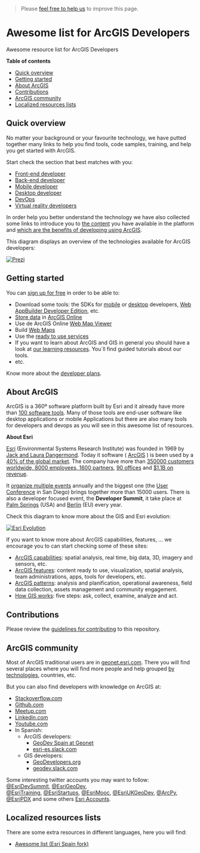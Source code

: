 > Please [feel free to help us](https://github.com/hhkaos/awesome-arcgis#contributions) to
improve this page.

# Awesome list for ArcGIS Developers
Awesome resource list for ArcGIS Developers

<!-- START doctoc generated TOC please keep comment here to allow auto update -->
<!-- DON'T EDIT THIS SECTION, INSTEAD RE-RUN doctoc TO UPDATE -->
**Table of contents**

- [Quick overview](#quick-overview)
- [Getting started](#getting-started)
- [About ArcGIS](#about-arcgis)
- [Contributions](#contributions)
- [ArcGIS community](#arcgis-community)
- [Localized resources lists](#localized-resources-lists)

<!-- END doctoc generated TOC please keep comment here to allow auto update -->

## Quick overview
No matter your background or your favourite technology, we have putted together many links to help you find tools, code samples, training, and help you get started with ArcGIS.

Start check the section that best matches with you:
* [Front-end developer](front-end/README.md)
* [Back-end developer](back-end/README.md)
* [Mobile developer](mobile/README.md)
* [Desktop developer](desktop/README.md)
* [DevOps](devops/README.md)
* [Virtual reality developers](vr/README.md)

In order help you better understand the technology we have also collected some links to introduce you to [the content](arcgis/content/README.md) you have available in the platform and [which are the benefits of developing using ArcGIS](arcgis/README.md).

This diagram displays an overview of the technologies available for ArcGIS developers:

[![Prezi](https://0701.static.prezi.com/preview/v2/5zt6hpkimmdhkmg4p6yk5cpeuh6jc3sachvcdoaizecfr3dnitcq_3_0.png?fallback_with_redirect=false)](https://prezi.com/plj9jjmhl4bv/arcgis-developers-tecnologies-resources/)

## Getting started
You can [sign up for free](https://developers.arcgis.com/sign-up/) in order to be able to:
* Download some tools: the SDKs for [mobile](mobile/README.md) or [desktop](desktop/README.md) developers, [Web AppBuilder Developer Edition](arcgis/products/web-appbuilder/README.md), etc.
* [Store data](arcgis/content/README.md) in [ArcGIS Online](arcgis/products/arcgis-online/README.md)
* Use de ArcGIS Online [Web Map Viewer](arcgis/products/web-map-viewer/README.md)
* Build [Web Maps](arcgis/open-specifications/web-map/README.md)
* Use the [ready to use services](arcgis/products/arcgis-online/rest-apis/ready-to-use-services/README.md)
* If you want to learn about ArcGIS and GIS in general you should have a look at [our learning resources](http://learn.arcgis.com/). You´ll find guided tutorials about our tools.
* etc.

Know more about the [developer plans](arcgis/developer-plan/README.md).

## About ArcGIS
ArcGIS is a 360º software platform built by Esri and it already have more than
[100 software tools](http://www.esri.com/products#alpha-list). Many of those tools are end-user software like desktop
applications or mobile Applications but there are also many tools for developers
and devops as you will see in this awesome list of resources.

**About Esri**

[Esri](https://en.wikipedia.org/wiki/Esri) (Environmental Systems Research Institute) was founded in 1969 by [Jack and Laura Dangermond](https://givingpledge.org/pdf/pledge-letters/Dangermond_Letter.pdf). Today it software ( [ArcGIS](https://en.wikipedia.org/wiki/ArcGIS) ) is been used by a [40% of the global market](https://apb.directionsmag.com/entry/esri-has-40-of-gis-marketshare/215188). The company have more than [350000 customers worldwide, 8000 employees, 1600 partners](http://www.esri.com/about-esri#who-we-are), [90 offices](http://www.esri.com/about-esri/contact#outsideUS) and [$1.1B on revenue](https://en.wikipedia.org/wiki/Esri).

It [organize multiple events](http://www.esri.com/events) annually and the biggest one (the [User Conference](http://www.esri.com/events/user-conference) in San Diego) brings together more than 15000 users. There is also a developer focused event, the **Developer Summit**, it take place at [Palm Springs](http://www.esri.com/events/devsummit) (USA) and [Berlin](http://www.esri.com/events/devsummit-europe) (EU) every year.

Check this diagram to know more about the GIS and Esri evolution:

[![Esri Evolution](https://docs.google.com/drawings/d/11UiTWB7L7kH9lQqSiKPrfJD1rD9_8irPUGMYtnLzoZ4/pub?w=1227&h=692)](https://docs.google.com/drawings/d/11UiTWB7L7kH9lQqSiKPrfJD1rD9_8irPUGMYtnLzoZ4/edit?usp=sharing)

If you want to know more about ArcGIS capabilities, features, ... we encourage you to can start checking some of these sites:
* [ArcGIS capabilities](http://www.esri.com/software/arcgis/capabilities): spatial analysis, real time, big data, 3D, imagery and sensors, etc.
* [ArcGIS features](http://www.arcgis.com/features/features.html): content ready to use, visualization, spatial analysis, team administrations, apps, tools for developers, etc.
* [ArcGIS patterns](http://www.esri.com/software/arcgis/patterns): analysis and planification, operational awareness, field data collection, assets management and community engagement.
* [How GIS works](http://www.esri.com/what-is-gis/howgisworks): five steps: ask, collect, examine, analyze and act.

## Contributions
Please review the [guidelines for contributing](CONTRIBUTING.md) to this repository.

## ArcGIS community

Most of ArcGIS traditional users are in [geonet.esri.com](https://geonet.esri.com/people). There you will find several places where you will find more
people and help grouped [by technologies](https://geonet.esri.com/community/developers), countries, etc.

But you can also find developers with knowledge on ArcGIS at:
* [Stackoverflow.com](http://stackoverflow.com/tags/arcgis/topusers)
* [Github.com](https://github.com/orgs/Esri/people)
* [Meetup.com](https://www.meetup.com/topics/arcgis/global/)
* [Linkedin.com](https://www.linkedin.com/topic/arcgis)
* [Youtube.com](https://www.youtube.com/results?search_query=arcgis)
* In Spanish:
  * ArcGIS developers:
    * [GeoDev Spain at Geonet](https://geonet.esri.com/groups/geodev-spain)
    * [esri-es.slack.com](esri-es.slack.com)
  * GIS developers:
    * [GeoDevelopers.org](http://geodevelopers.org/community/)
    * [geodev.slack.com](http://geodev.slack.com)

Some interesting twitter accounts you may want to follow:
[@EsriDevSummit](https://twitter.com/EsriDevSummit),
[@EsriGeoDev](https://twitter.com/EsriGeoDev),  
[@EsriTraining](https://twitter.com/EsriTraining),
[@EsriStartups](https://twitter.com/EsriStartups),
[@EsriMooc](https://twitter.com/esrimooc),
[@EsriUKGeoDev](https://twitter.com/EsriUKGeoDev),
[@ArcPy](https://twitter.com/arcpy), [@EsriPDX](https://twitter.com/esripdx)
and some others [Esri Accounts](https://twitter.com/EsriGeoDev/lists/esri-accounts/members).

## Localized resources lists
There are some extra resources in different languages, here you will find:
* [Awesome list (Esri Spain fork)](https://github.com/esri-es/awesome-arcgis)
